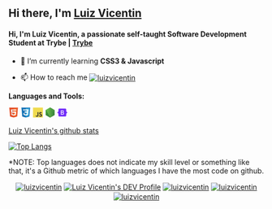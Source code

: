## Hi there, I'm [Luiz Vicentin](https://github.com/luizvicentin)

#### Hi, I'm Luiz Vicentin, a passionate self-taught Software Development Student at Trybe | [Trybe](https://www.betrybe.com/)

- 🌱 I’m  currently learning **CSS3 & Javascript**

- 📫 How to reach me  <a href="luizpavanello@gmail.com" target="blank"><img align="center" src="https://cdn.jsdelivr.net/npm/simple-icons@3.4.0/icons/gmail.svg" alt="luizvicentin" height="20" width="20"/></a>

**Languages and Tools:**

<p align="left">
<img src="https://github.com/devicons/devicon/blob/master/icons/html5/html5-original.svg" alt="html5"  width="20" height="20"/>
<img src="https://github.com/devicons/devicon/blob/master/icons/css3/css3-original.svg" alt="css3"  width="20" height="20"/>
<img src="https://github.com/devicons/devicon/blob/master/icons/javascript/javascript-original.svg" alt="javascript" width="20" height="20"/>
<img src="https://github.com/devicons/devicon/blob/master/icons/nodejs/nodejs-original.svg" alt="nodejs" width="20" height="20"/>
<img src="https://github.com/devicons/devicon/blob/master/icons/bootstrap/bootstrap-plain.svg" alt="bootstrap" width="20" height="20"/>
</p>

[Luiz Vicentin's github stats](https://github-readme-stats.vercel.app/api?username=luizvicentin&show_icons=true&theme=vue-dark)

[![Top Langs](https://github-readme-stats.vercel.app/api/top-langs/?username=luizvicentin&layout=compact&theme=vue-dark)](https://github.com/luizvicentin/github-readme-stats)

*NOTE: Top languages does not indicate my skill level or something like that, it's a Github metric of which languages I have the most code on github.

<p align="center">
<a href="https://codepen.io/luizvicentin" target="blank"><img align="center" src="https://cdn.jsdelivr.net/npm/simple-icons@3.0.1/icons/codepen.svg" alt="luizvicentin" height="20" width="20" /></a>
<a href="https://dev.to/luizvicentin" target="blank"><img align="center" src="https://d2fltix0v2e0sb.cloudfront.net/dev-badge.svg" alt="Luiz Vicentin's DEV Profile" height="20" width="20" /></a>
<a href="https://twitter.com/LuizFVicentin" target="blank"><img align="center" src="https://cdn.jsdelivr.net/npm/simple-icons@3.0.1/icons/twitter.svg" alt="luizvicentin" height="20" width="20" /></a>
<a href="https://linkedin.com/in/luizvicentin" target="blank"><img align="center" src="https://cdn.jsdelivr.net/npm/simple-icons@3.0.1/icons/linkedin.svg" alt="luizvicentin" height="20" width="20" /></a>
<a href="https://instagram.com/luiz.fernando.vicentin" target="blank"><img align="center" src="https://cdn.jsdelivr.net/npm/simple-icons@3.0.1/icons/instagram.svg" alt="luizvicentin" height="20" width="20" /></a>
</p>
